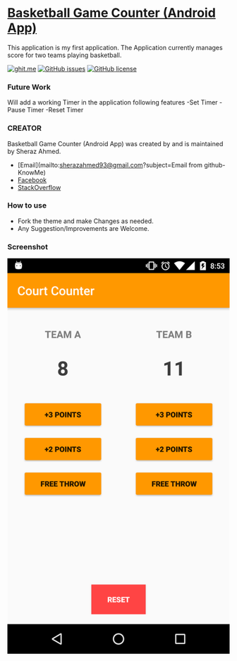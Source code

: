 # [Basketball Game Counter (Android App)](https://github.com/isheraz/basketball-courtCounter.git)
This application is my first application. The Application currently manages score for two teams playing basketball.

[![ghit.me](https://ghit.me/badge.svg?style=flat-square&repo=isheraz/know-more)](https://ghit.me/repo/isheraz/basketball-courtCounter)
[![GitHub issues](https://img.shields.io/github/issues/isheraz/know-more.svg?style=flat-square)](https://github.com/isheraz/basketball-courtCounter/issues)
[![GitHub license](https://img.shields.io/badge/license-MIT-blue.svg?style=flat-square)](https://raw.githubusercontent.com/isheraz/basketball-courtCounter/master/LICENSE.txt)

### Future Work
Will add a working Timer in the application following features
 -Set Timer
 -Pause Timer
 -Reset Timer

### CREATOR
Basketball Game Counter (Android App) was created by and is maintained by Sheraz Ahmed.
 - [Email](mailto:sherazahmed93@gmail.com?subject=Email from github-KnowMe)
 - [Facebook](https://www.facebook.com/ranasherazahmed)
 - [StackOverflow](http://stackoverflow.com/cv/isheraz)

### How to use
 - Fork the theme and make Changes as needed.
 - Any Suggestion/Improvements are Welcome.

### Screenshot
![screenshot](https://raw.githubusercontent.com/isheraz/basketball-courtCounter/master/Screenshot.png)